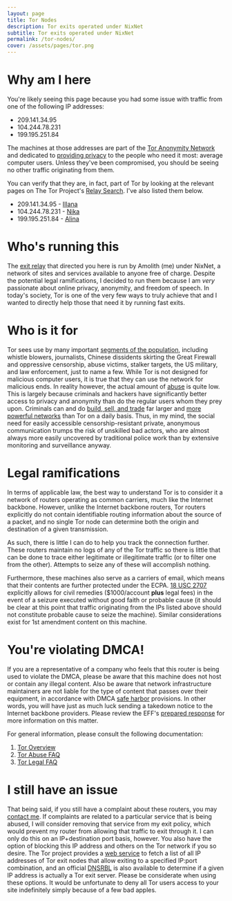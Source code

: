 ```yaml
---
layout: page
title: Tor Nodes
description: Tor exits operated under NixNet
subtitle: Tor exits operated under NixNet
permalink: /tor-nodes/
cover: /assets/pages/tor.png
---
```

# Why am I here
You're likely seeing this page because you had some issue with traffic from one of the following IP addresses:
* 209.141.34.95
* 104.244.78.231
* 199.195.251.84

The machines at those addresses are part of the [Tor Anonymity Network](https://www.torproject.org/) and dedicated to [providing privacy](https://www.torproject.org/about/overview) to the people who need it most: average computer users. Unless they've been compromised, you should be seeing no other traffic originating from them.

You can verify that they are, in fact, part of Tor by looking at the relevant pages on The Tor Project's [Relay Search](https://metrics.torproject.org/rs.html). I've also listed them below.
* 209.141.34.95 - [Illana](https://metrics.torproject.org/rs.html#details/7731E125924324B7405BA20E2759EE16780237E2)
* 104.244.78.231 - [Nika](https://metrics.torproject.org/rs.html#details/B135DDBA0C309640D8311575A334157EA28E3FAF)
* 199.195.251.84 - [Alina](https://metrics.torproject.org/rs.html#details/324E13FD795713BDD6E8B4DF02438742CA1FDBF1)

# Who's running this
The [exit relay](https://trac.torproject.org/projects/tor/wiki/TorRelayGuide#Exitrelay) that directed you here is run by Amolith (me) under NixNet, a network of sites and services available to anyone free of charge. Despite the potential legal ramifications, I decided to run them because I am *very* passionate about online privacy, anonymity, and freedom of speech. In today's society, Tor is one of the very few ways to truly achieve that and I wanted to directly help those that need it by running fast exits.
# Who is it for
Tor sees use by many important [segments of the population](https://www.torproject.org/about/torusers), including whistle blowers, journalists, Chinese dissidents skirting the Great Firewall and oppressive censorship, abuse victims, stalker targets, the US military, and law enforcement, just to name a few. While Tor is not designed for malicious computer users, it is true that they can use the network for malicious ends. In reality however, the actual amount of [abuse](https://www.torproject.org/docs/faq-abuse) is quite low. This is largely because criminals and hackers have significantly better access to privacy and anonymity than do the regular users whom they prey upon. Criminals can and do [build, sell, and trade](http://voices.washingtonpost.com/securityfix/2008/08/web_fraud_20_tools.html) far larger and [more powerful networks](http://voices.washingtonpost.com/securityfix/2008/08/web_fraud_20_distributing_your.html) than Tor on a daily basis. Thus, in my mind, the social need for easily accessible censorship-resistant private, anonymous communication trumps the risk of unskilled bad actors, who are almost always more easily uncovered by traditional police work than by extensive monitoring and surveillance anyway.
# Legal ramifications
 In terms of applicable law, the best way to understand Tor is to consider it a network of routers operating as common carriers, much like the Internet backbone. However, unlike the Internet backbone routers, Tor routers explicitly do not contain identifiable routing information about the source of a packet, and no single Tor node can determine both the origin and destination of a given transmission.

As such, there is little I can do to help you track the connection further. These routers maintain no logs of any of the Tor traffic so there is little that can be done to trace either legitimate or illegitimate traffic (or to filter one from the other). Attempts to seize any of these will accomplish nothing.

Furthermore, these machines also serve as a carriers of email, which means that their contents are further protected under the ECPA. [18 USC 2707](http://www.law.cornell.edu/uscode/text/18/2707) explicitly allows for civil remedies ($1000/account **plus** legal fees) in the event of a seizure executed without good faith or probable cause (it should be clear at this point that traffic originating from the IPs listed above should not constitute probable cause to seize the machine). Similar considerations exist for 1st amendment content on this machine.
# You're violating DMCA!
If you are a representative of a company who feels that this router is being used to violate the DMCA, please be aware that this machine does not host or contain any illegal content. Also be aware that network infrastructure maintainers are not liable for the type of content that passes over their equipment, in accordance with DMCA [safe harbor](http://www.law.cornell.edu/uscode/text/17/512) provisions. In other words, you will have just as much luck sending a takedown notice to the Internet backbone providers. Please review the EFF's [prepared response](https://www.torproject.org/eff/tor-dmca-response) for more information on this matter.

For general information, please consult the following documentation:
1. [Tor Overview](https://www.torproject.org/about/overview)
2. [Tor Abuse FAQ](https://www.torproject.org/docs/faq-abuse)
3. [Tor Legal FAQ](https://www.torproject.org/eff/tor-legal-faq)

# I still have an issue
 That being said, if you still have a complaint about these routers, you may [contact me](/contact). If complaints are related to a particular service that is being abused, I will consider removing that service from my exit policy, which would prevent my router from allowing that traffic to exit through it. I can only do this on an IP+destination port basis, however.
You also have the option of blocking this IP address and others on the Tor network if you so desire. The Tor project provides a [web service](https://check.torproject.org/cgi-bin/TorBulkExitList.py) to fetch a list of all IP addresses of Tor exit nodes that allow exiting to a specified IP:port combination, and an official [DNSRBL](https://www.torproject.org/tordnsel/dist/) is also available to determine if a given IP address is actually a Tor exit server. Please be considerate when using these options. It would be unfortunate to deny all Tor users access to your site indefinitely simply because of a few bad apples.
